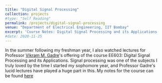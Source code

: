```yaml
---
title: "Digital Signal Processing"
collection: projects
#type: "Self Reading"
permalink: /projects/digital-signal-processing
venue: "Department of Electrical Engineering, IIT Bombay"
excerpt: 'Course Notes: Digital Signal Processing and its Applications'
#date: 2020-11-25
---
```


In the summer following my freshman year, I also watched lectures for Professor [Vikram M. Gadre](https://www.ee.iitb.ac.in/wiki/faculty/vmgadre)'s offering of the course EE603: Digital Signal Processing and its Applications. Signal processing was one of the subjects I truly loved by the time I started my sophomore year, and Professor Gadre's lucid lectures have played a huge part in this. My notes for the course can be found [here](https://ishankapnadak.github.io/files/digital-signal-processing.pdf)
